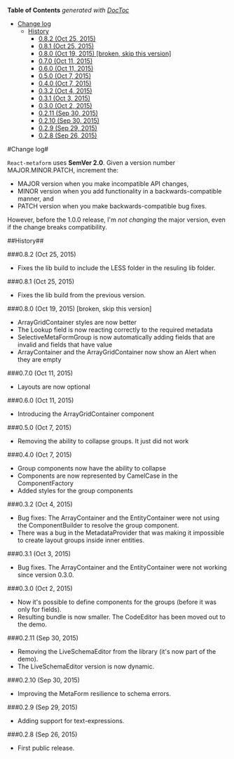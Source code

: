 <!-- START doctoc generated TOC please keep comment here to allow auto update -->
<!-- DON'T EDIT THIS SECTION, INSTEAD RE-RUN doctoc TO UPDATE -->
**Table of Contents**  *generated with [DocToc](https://github.com/thlorenz/doctoc)*

- [Change log](#change-log)
  - [History](#history)
    - [0.8.2 (Oct 25, 2015)](#082-oct-25-2015)
    - [0.8.1 (Oct 25, 2015)](#081-oct-25-2015)
    - [0.8.0 (Oct 19, 2015) [broken, skip this version]](#080-oct-19-2015-broken-skip-this-version)
    - [0.7.0 (Oct 11, 2015)](#070-oct-11-2015)
    - [0.6.0 (Oct 11, 2015)](#060-oct-11-2015)
    - [0.5.0 (Oct 7, 2015)](#050-oct-7-2015)
    - [0.4.0 (Oct 7, 2015)](#040-oct-7-2015)
    - [0.3.2 (Oct 4, 2015)](#032-oct-4-2015)
    - [0.3.1 (Oct 3, 2015)](#031-oct-3-2015)
    - [0.3.0 (Oct 2, 2015)](#030-oct-2-2015)
    - [0.2.11 (Sep 30, 2015)](#0211-sep-30-2015)
    - [0.2.10 (Sep 30, 2015)](#0210-sep-30-2015)
    - [0.2.9 (Sep 29, 2015)](#029-sep-29-2015)
    - [0.2.8 (Sep 26, 2015)](#028-sep-26-2015)

<!-- END doctoc generated TOC please keep comment here to allow auto update -->

#Change log#

`React-metaform` uses **SemVer 2.0**. Given a version number MAJOR.MINOR.PATCH, increment the:

 - MAJOR version when you make incompatible API changes,
 - MINOR version when you add functionality in a backwards-compatible manner, and
 - PATCH version when you make backwards-compatible bug fixes.
 
However, before the 1.0.0 release, I'm *not changing* the major version, even if the change breaks compatibility.
 
##History##

###0.8.2 (Oct 25, 2015)

 - Fixes the lib build to include the LESS folder in the resuling lib folder.

###0.8.1 (Oct 25, 2015)

 - Fixes the lib build from the previous version.

###0.8.0 (Oct 19, 2015) [broken, skip this version]

 - ArrayGridContainer styles are now better
 - The Lookup field is now reacting correctly to the required metadata
 - SelectiveMetaFormGroup is now automatically adding fields that are invalid and fields that have value
 - ArrayContainer and the ArrayGridContainer now show an Alert when they are empty

###0.7.0 (Oct 11, 2015)

 - Layouts are now optional

###0.6.0 (Oct 11, 2015)

 - Introducing the ArrayGridContainer component

###0.5.0 (Oct 7, 2015)

 - Removing the ability to collapse groups. It just did not work

###0.4.0 (Oct 7, 2015)

 - Group components now have the ability to collapse
 - Components are now represented by CamelCase in the ComponentFactory
 - Added styles for the group components

###0.3.2 (Oct 4, 2015)

 - Bug fixes: The ArrayContainer and the EntityContainer were not using the ComponentBuilder to resolve the group component.
 - There was a bug in the MetadataProvider that was making it impossible to create layout groups inside inner entities.

###0.3.1 (Oct 3, 2015)

 - Bug fixes. The ArrayContainer and the EntityContainer were not working since version 0.3.0.

###0.3.0 (Oct 2, 2015)

 - Now it's possible to define components for the groups (before it was only for fields).
 - Resulting bundle is now smaller. The CodeEditor has been moved out to the demo.

###0.2.11 (Sep 30, 2015)

 - Removing the LiveSchemaEditor from the library (it's now part of the demo).
 - The LiveSchemaEditor version is now dynamic.

###0.2.10 (Sep 30, 2015)

 - Improving the MetaForm resilience to schema errors.

###0.2.9 (Sep 29, 2015)

 - Adding support for text-expressions.


###0.2.8 (Sep 26, 2015)

 - First public release.
